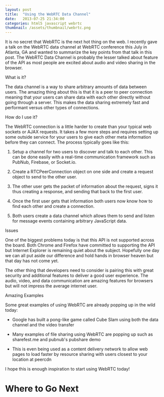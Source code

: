 ```yaml
---
layout: post
title:  "Using the WebRTC Data Channel"
date:   2013-07-25 21:34:00
categories: html5 javascript webrtc
thumbnail: /assets/thumbnail/webrtc.png
---
```


It is no secret that WebRTC is the next hot thing on the web. I recently gave a talk on the WebRTC data channel at WebRTC conference this July in Atlanta, GA and wanted to summarize the key points from that talk in this post. The WebRTC Data Channel is probably the lesser talked about feature of the API as most people are excited about audio and video sharing in the browser.

What is it?

The data channel is a way to share arbitrary amounts of data between users. The amazing thing about this is that it is a peer to peer connection meaning that your users can share data with each other directly without going through a server. This makes the data sharing extremely fast and performant versus other types of connections.

How do I use it?

The WebRTC connection is a little harder to create than your typical web sockets or AJAX requests. It takes a few more steps and requires setting up some outside service for your users to give each other meta information before they can connect. The process typically goes like this:

1. Setup a channel for two users to discover and talk to each other. This can be done easily with a real-time communication framework such as PubNub, Firebase, or Socket.io.

2. Create a RTCPeerConnection object on one side and create a request object to send to the other user.

3. The other user gets the packet of information about the request, signs it thus creating a response, and sending that back to the first user.

4. Once the first user gets that information both users now know how to find each other and create a connection.

5. Both users create a data channel which allows them to send and listen for message events containing arbitrary JavaScript data.

Issues

One of the biggest problems today is that this API is not supported across the board. Both Chrome and Firefox have committed to supporting the API but Internet Explorer is remaining quiet about the subject. Hopefully one day we can all put aside our difference and hold hands in browser heaven but that day has not come yet.

The other thing that developers need to consider is pairing this with great security and additional features to deliver a good user experience. The audio, video, and data communication are amazing features for browsers but will not impress the average internet user.

Amazing Examples

Some great examples of using WebRTC are already popping up in the wild today:

* Google has built a pong-like game called Cube Slam using both the data channel and the video transfer

* Many examples of file sharing using WebRTC are popping up such as sharefest.me and pubnub's pubshare demo

* This is even being used as a content delivery network to allow web pages to load faster by resource sharing with users closest to your location at peercdn

I hope this is enough inspiration to start using WebRTC today!

# Where to Go Next

